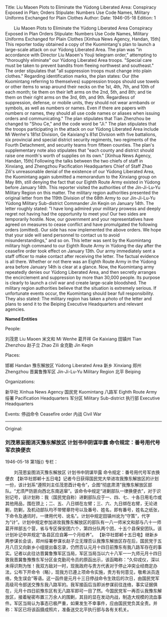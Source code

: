 Title: Liu Maoen Plots to Eliminate the Yüdong Liberated Area: Conspiracy Exposed in Plan; Orders Stipulate: Numbers Use Code Names, Military Uniforms Exchanged for Plain Clothes
Author:
Date: 1946-05-18
Edition: 1

　　Liu Maoen Plots to Eliminate the Yüdong Liberated Area
    Conspiracy Exposed in Plan
    Orders Stipulate: Numbers Use Code Names, Military Uniforms Exchanged for Plain Clothes
    [Xinhua News Agency, Handan, 15th] This reporter today obtained a copy of the Kuomintang's plan to launch a large-scale attack on our Yüdong Liberated Area. The plan was "in accordance with Director Liu Maoen's Youji telegram order," attempting to "thoroughly eliminate" our Yüdong Liberated Area troops. "Special care must be taken to prevent bandits from fleeing northwest and southeast." The order stipulates that "all suppression troops must change into plain clothes." Regarding identification marks, the plan states: Our (the Kuomintang referring to themselves) suppression troops should use towels or other items to wrap around their necks on the 1st, 4th, 7th, and 10th of each month; tie them on their left arms on the 2nd, 5th, and 8th; and tie them on their right arms on the 3rd, 6th, and 9th. Regardless of suppression, defense, or mobile units, they should not wear armbands or symbols, as well as numbers or names. Even if there are papers with numbers or names, they should all use code names or aliases when issuing orders and communicating." The plan stipulates that Tian Zhenzhou be changed to "Shou Ce," and the code word be "Ji." The plan stipulates that the troops participating in the attack on our Yüdong Liberated Area include Mi Wenhe's 181st Division, Ge Kaixiang's 81st Division with five battalions, six provincial and special district security regiments, two regiments of the Fourth Detachment, and security teams from fifteen counties. The plan's supplementary note also stipulates that "each county and district should raise one month's worth of supplies on its own."
    [Xinhua News Agency, Handan, 15th] Following the talks between the two chiefs of staff in Xinxiang, and Zhengzhou Pacification Headquarters Chief of Staff Zhao Zili's unreasonable denial of the existence of our Yüdong Liberated Area, the Kuomintang again submitted a memorandum to the Xinxiang group on May 8th, still denying the fact that our Eighth Route Army existed in Yüdong before January 14th. This reporter visited the authorities of the Jin-Ji-Lu-Yu Military Region on this matter. The military region authorities presented the original letter from the 119th Division of the 68th Army to our Jin-Ji-Lu-Yu Yüdong Military Sub-district Commander Jin Keqin on January 14th. The letter roughly stated: "I have long admired your military prowess and deeply regret not having had the opportunity to meet you! Our two sides are temporarily hostile. Now, our government and your representatives have agreed on measures to cease conflict and have promulgated the following orders (omitted). Our side has now implemented the above orders. We hope that your side will send personnel to contact us to avoid misunderstandings," and so on. This letter was sent by the Kuomintang military high command to our Eighth Route Army in Yüdong the day after the ceasefire order took effect on January 13th. Our army immediately sent a staff officer to make contact after receiving the letter. The factual evidence is all there. Whether or not there was an Eighth Route Army in the Yüdong area before January 14th is clear at a glance. Now, the Kuomintang army repeatedly denies our Yüdong Liberated Area, and then secretly arranges the encirclement and suppression by more than 30,000 people. Its purpose is clearly to launch a civil war and create large-scale bloodshed. The military region authorities believe that the situation is extremely serious. If unfortunate events occur, the Kuomintang should bear full responsibility. They also stated: The military region has taken a photo of the letter and plans to send it to the Beiping Executive Headquarters and relevant agencies.

**Named Entities**

People:

刘茂恩   Liu Maoen
米文和   Mi Wenhe
葛开祥   Ge Kaixiang
田镇州   Tian Zhenzhou
赵子立   Zhao Zili
金克勤   Jin Keqin

Places:

邯郸   Handan
豫东解放区   Yüdong Liberated Area
新乡   Xinxiang
郑州   Zhengzhou
晋冀鲁豫军区   Jin-Ji-Lu-Yu Military Region
北平   Beiping

Organizations:

新华社   Xinhua News Agency
国民党   Kuomintang
八路军   Eighth Route Army
绥署   Pacification Headquarters
军分区   Military Sub-district
执行部   Executive Headquarters

Events:
停战命令  Ceasefire order
内战   Civil War



<hr /> 

Original: 


### 刘茂恩妄图消灭豫东解放区  计划书中阴谋毕露  命令规定：番号用代号军衣换便衣

1946-05-18
第1版()
专栏：

　　刘茂恩妄图消灭豫东解放区
    计划书中阴谋毕露
    命令规定：番号用代号军衣换便衣
    【新华社邯郸十五日电】记者今日获得国民党大举进攻我豫东解放区的计划一份，该计划系“遵照刘主任茂恩酉计电令”，企图“彻底肃清”我豫东解放区部队。“尤须严防匪向西北东南逃窜”。该命令中规定“进剿部队一律换便衣”，对于识别记号，该计划称：我（国民党自称）进剿部队应于一、四、七、十各日用毛巾或其他用品，围在颈上；二、五、八日绑在左臂；三、六、九日绑在右臂，无论进剿，防剿，及机动部队均不带臂章符号以及番号、姓名，即有番号，姓名之纸张，下命令及通讯时，一律用代号、讹名”。计划中规定田镇州讹为“守策”，代字为“计”。计划中规定参加进攻我豫东解放区的部队有一八一师米文和部与八十一师葛开祥部五个营，省与专区保安团六个，第四分队两个团，十五个县保安团队。该计划补记中并规定“各县区应自筹一个月给养”。
    【新华社邯郸十五日电】继新乡两参谋长会谈，郑州绥署参谋长赵子立无理否认我豫东解放区存在后，国民党于五月八日又向新乡小组提出备忘录，仍然否认元月十四日前豫东有我八路军存在的事实。记者以此往访晋冀鲁豫军区当局，军区当局当以六十八军一一九师元月十四日致我晋冀鲁豫豫东军分区金克勤司令员的原函出示，该函略称：“久仰戎仪，深以未得识荆为怅！我双方敌对一时，现我政府与贵方代表对于停止冲突业经商定办法，公布下开命令（略），现我方已遵上项命令实施，贵方有何意见，敬希派员连络，免生误会”等语。这一函件是元月十三日停战命令生效后的次日，由国民党军高级司令部送交豫东我八路军的。我军接函后当即派参谋前往连络，事实证据俱在，元月十四日前豫东区有无八路军即可一目了然。今国民党军一再否认我豫东解放区，接着秘密布置三万余人的围剿，其目的显在发动内战，制造大规模的流血事件。军区当局认为事态已极严重，如果发生不幸事件，应由国民党负其全责。并称：军区已将该函摄成照片，准备送交北平执行部与各有关机关。
